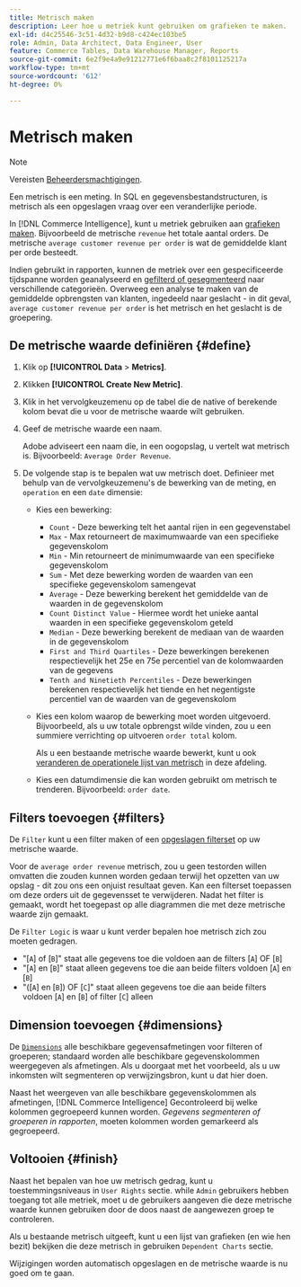```yaml
---
title: Metrisch maken
description: Leer hoe u metriek kunt gebruiken om grafieken te maken.
exl-id: d4c25546-3c51-4d32-b9d8-c424ec103be5
role: Admin, Data Architect, Data Engineer, User
feature: Commerce Tables, Data Warehouse Manager, Reports
source-git-commit: 6e2f9e4a9e91212771e6f6baa8c2f8101125217a
workflow-type: tm+mt
source-wordcount: '612'
ht-degree: 0%

---
```


# Metrisch maken

>[!NOTE]
>
>Vereisten [Beheerdersmachtigingen](../../administrator/user-management/user-management.md).

Een metrisch is een meting. In SQL en gegevensbestandstructuren, is metrisch als een opgeslagen vraag over een veranderlijke periode.

In [!DNL Commerce Intelligence], kunt u metriek gebruiken aan [grafieken maken](../../data-user/reports/ess-rpt-build-visual.md). Bijvoorbeeld de metrische `revenue` het totale aantal orders. De metrische `average customer revenue per order` is wat de gemiddelde klant per orde besteedt.

Indien gebruikt in rapporten, kunnen de metriek over een gespecificeerde tijdspanne worden geanalyseerd en [gefilterd of gesegmenteerd](../../best-practices/segment-filter.md) naar verschillende categorieën. Overweeg een analyse te maken van de gemiddelde opbrengsten van klanten, ingedeeld naar geslacht - in dit geval, `average customer revenue per order` is het metrisch en het geslacht is de groepering.

## De metrische waarde definiëren {#define}

1. Klik op **[!UICONTROL Data** > **Metrics]**.

1. Klikken **[!UICONTROL Create New Metric]**.

1. Klik in het vervolgkeuzemenu op de tabel die de native of berekende kolom bevat die u voor de metrische waarde wilt gebruiken.

1. Geef de metrische waarde een naam.

   Adobe adviseert een naam die, in een oogopslag, u vertelt wat metrisch is. Bijvoorbeeld: `Average Order Revenue`.

1. De volgende stap is te bepalen wat uw metrisch doet. Definieer met behulp van de vervolgkeuzemenu&#39;s de bewerking van de meting, en `operation` en een `date` dimensie:

   * Kies een bewerking:
      * `Count` - Deze bewerking telt het aantal rijen in een gegevenstabel
      * `Max` - Max retourneert de maximumwaarde van een specifieke gegevenskolom
      * `Min` - Min retourneert de minimumwaarde van een specifieke gegevenskolom
      * `Sum` - Met deze bewerking worden de waarden van een specifieke gegevenskolom samengevat
      * `Average` - Deze bewerking berekent het gemiddelde van de waarden in de gegevenskolom
      * `Count Distinct Value` - Hiermee wordt het unieke aantal waarden in een specifieke gegevenskolom geteld
      * `Median` - Deze bewerking berekent de mediaan van de waarden in de gegevenskolom
      * `First and Third Quartiles` - Deze bewerkingen berekenen respectievelijk het 25e en 75e percentiel van de kolomwaarden van de gegevens
      * `Tenth and Ninetieth Percentiles` - Deze bewerkingen berekenen respectievelijk het tiende en het negentigste percentiel van de waarden van de gegevenskolom

   * Kies een kolom waarop de bewerking moet worden uitgevoerd. Bijvoorbeeld, als u uw totale opbrengst wilde vinden, zou u een summiere verrichting op uitvoeren `order total` kolom.

     Als u een bestaande metrische waarde bewerkt, kunt u ook [veranderen de operationele lijst van metrisch](../../data-analyst/data-warehouse-mgr/change-metric-op-table.md) in deze afdeling.

   * Kies een datumdimensie die kan worden gebruikt om metrisch te trenderen. Bijvoorbeeld: `order date`.

## Filters toevoegen {#filters}

De `Filter` kunt u een filter maken of een [opgeslagen filterset](../../data-user/reports/ess-manage-data-filters.md) op uw metrische waarde.

Voor de `average order revenue` metrisch, zou u geen testorden willen omvatten die zouden kunnen worden gedaan terwijl het opzetten van uw opslag - dit zou ons een onjuist resultaat geven. Kan een filterset toepassen om deze orders uit de gegevensset te verwijderen. Nadat het filter is gemaakt, wordt het toegepast op alle diagrammen die met deze metrische waarde zijn gemaakt.

De `Filter Logic` is waar u kunt verder bepalen hoe metrisch zich zou moeten gedragen.

* &quot;\[`A`\] of \[`B`\]&quot; staat alle gegevens toe die voldoen aan de filters \[`A`\] OF \[`B`\]
* &quot;\[`A`\] en \[`B`\]&quot; staat alleen gegevens toe die aan beide filters voldoen \[`A`\] en \[`B`\]
* &quot;(\[`A`\] en \[`B`\]) OF \[`C`\]&quot; staat alleen gegevens toe die aan beide filters voldoen \[`A`\] en \[`B`\] of filter \[`C`\] alleen

## Dimension toevoegen {#dimensions}

De [`Dimensions`](../../data-analyst/data-warehouse-mgr/manage-data-dimensions-metrics.md) alle beschikbare gegevensafmetingen voor filteren of groeperen; standaard worden alle beschikbare gegevenskolommen weergegeven als afmetingen. Als u doorgaat met het voorbeeld, als u uw inkomsten wilt segmenteren op verwijzingsbron, kunt u dat hier doen.

Naast het weergeven van alle beschikbare gegevenskolommen als afmetingen, [!DNL Commerce Intelligence] Gecontroleerd bij welke kolommen gegroepeerd kunnen worden. *Gegevens segmenteren of groeperen in rapporten*, moeten kolommen worden gemarkeerd als gegroepeerd.

## Voltooien {#finish}

Naast het bepalen van hoe uw metrisch gedrag, kunt u toestemmingsniveaus in `User Rights` sectie. while `Admin` gebruikers hebben toegang tot alle metriek, moet u de gebruikers aangeven die deze metrische waarde kunnen gebruiken door de doos naast de aangewezen groep te controleren.

Als u bestaande metrisch uitgeeft, kunt u een lijst van grafieken (en wie hen bezit) bekijken die deze metrisch in gebruiken `Dependent Charts` sectie.

Wijzigingen worden automatisch opgeslagen en de metrische waarde is nu goed om te gaan.
